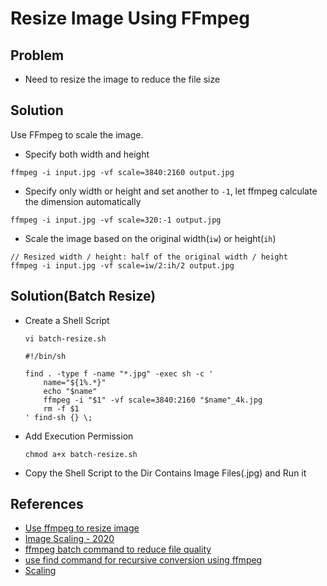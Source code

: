 # Resize Image Using FFmpeg

## Problem
* Need to resize the image to reduce the file size

## Solution
Use FFmpeg to scale the image.

* Specify both width and height

```
ffmpeg -i input.jpg -vf scale=3840:2160 output.jpg
```

* Specify only width or height and set another to `-1`, let ffmpeg calculate the dimension automatically

```
ffmpeg -i input.jpg -vf scale=320:-1 output.jpg
```

* Scale the image based on the original width(`iw`) or height(`ih`)

```
// Resized width / height: half of the original width / height
ffmpeg -i input.jpg -vf scale=iw/2:ih/2 output.jpg
```

## Solution(Batch Resize)
* Create a Shell Script

  ```
  vi batch-resize.sh
  ```

  ```
  #!/bin/sh

  find . -type f -name "*.jpg" -exec sh -c '
      name="${1%.*}"
      echo "$name"
      ffmpeg -i "$1" -vf scale=3840:2160 "$name"_4k.jpg
      rm -f $1
  ' find-sh {} \;
  ```

* Add Execution Permission

  `chmod a+x batch-resize.sh`

* Copy the Shell Script to the Dir Contains Image Files(.jpg) and Run it

## References
* [Use ffmpeg to resize image](https://newbedev.com/use-ffmpeg-to-resize-image)
* [Image Scaling - 2020](https://www.bogotobogo.com/FFMpeg/ffmpeg_image_scaling_jpeg.php)
* [ffmpeg batch command to reduce file quality](https://unix.stackexchange.com/questions/609734/ffmpeg-batch-command-to-reduce-file-quality)
* [use find command for recursive conversion using ffmpeg](https://superuser.com/questions/1532996/use-find-command-for-recursive-conversion-using-ffmpeg)
* [Scaling](https://trac.ffmpeg.org/wiki/Scaling)

